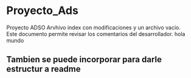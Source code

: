 # Proyecto_Ads
Proyecto ADSO
Arvhivo index con modificaciones y un archivo vacío.
<br>
Este documento permite revisar los comentarios del desarrollador.
hola mundo 
<h2> Tambien se puede incorporar para darle estructur a readme</h2>
